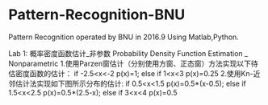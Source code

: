 # Pattern-Recognition-BNU
Pattern Recognition operated by BNU in 2016.9     Using Matlab,Python.

Lab 1: 概率密度函数估计_非参数 Probability Density Function Estimation _ Nonparametric
  1.使用Parzen窗估计（分别使用方窗、正态窗）方法实现以下待估密度函数的估计：
   if -2.5<x<-2 p(x)=1; else if 1<x<3 p(x)=0.25
  2.使用Kn-近邻估计法实现如下图所示分布的估计:
   if 0.5<x<1.5 p(x)=0.5*(x-0.5); else if 1.5<x<2.5 p(x)=0.5*(2.5-x);  else if 3<x<4 p(x)=0.5
 

